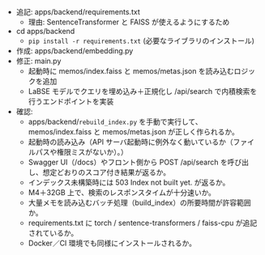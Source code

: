 - 追記: apps/backend/requirements.txt
  - 理由: SentenceTransformer と FAISS が使えるようにするため
- cd apps/backend
  - `pip install -r requirements.txt` (必要なライブラリのインストール)
- 作成: apps/backend/embedding.py
- 修正: main.py
  - 起動時に memos/index.faiss と memos/metas.json を読み込むロジックを追加
  - LaBSE モデルでクエリを埋め込み＋正規化し /api/search で内積検索を行うエンドポイントを実装
- 確認: 
  - apps/backend/`rebuild_index.py` を手動で実行して、memos/index.faiss と memos/metas.json が正しく作られるか。
  - 起動時の読み込み（API サーバ起動時に例外なく動いているか（ファイルパスや権限ミスがないか）。）
  - Swagger UI（/docs）やフロント側から POST /api/search を呼び出し、想定どおりのスコア付き結果が返るか。
  - インデックス未構築時には 503 Index not built yet. が返るか。
  - M4＋32GB 上で、検索のレスポンスタイムが十分速いか。
  - 大量メモを読み込むバッチ処理（build_index）の所要時間が許容範囲か。
  - requirements.txt に torch / sentence-transformers / faiss-cpu が追記されているか。
  - Docker／CI 環境でも同様にインストールされるか。